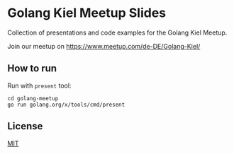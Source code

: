 # Golang Kiel Meetup Slides

Collection of presentations and code examples for the Golang Kiel Meetup.

Join our meetup on https://www.meetup.com/de-DE/Golang-Kiel/

## How to run

Run with `present` tool:

    cd golang-meetup
    go run golang.org/x/tools/cmd/present

## License

[MIT](./LICENSE)
